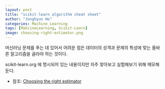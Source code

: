 ```yaml
---
layout: post
title: "scikit-learn algorithm cheat sheet"
author: "Jonghyun Ho"
categories: Machine Learning
tags: [MahcineLearning, Scikit-Learn]
image: choosing-right-estimator.png
---
```


머신러닝 문제를 푸는 데 있어서 어려운 점은 데이터의 성격과 문제의 특성에 맞는 올바른 알고리즘을 골라야 하는 것이다.

scikit-learn.org 에 명시되어 있는 내용이지만 자주 찾아보고 실험해보기 위해 메모해둔다.

- 참조: [Choosing the right estimator](https://scikit-learn.org/stable/tutorial/machine_learning_map/index.html)
